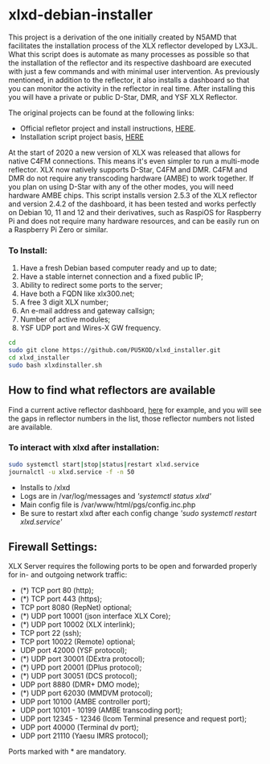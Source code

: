 # xlxd-debian-installer
This project is a derivation of the one initially created by N5AMD that facilitates the installation process of the XLX reflector developed by LX3JL. What this script does is automate as many processes as possible so that the installation of the reflector and its respective dashboard are executed with just a few commands and with minimal user intervention. As previously mentioned, in addition to the reflector, it also installs a dashboard so that you can monitor the activity in the reflector in real time.
After installing this you will have a private or public D-Star, DMR, and YSF XLX Reflector.

The original projects can be found at the following links:
- Official refletor project and install instructions, [HERE](https://github.com/LX3JL/xlxd).
- Installation script project basis, [HERE](https://github.com/n5amd/xlxd-debian-installer)

At the start of 2020 a new version of XLX was released that allows for native C4FM connections. This means it's even simpler to run a multi-mode reflector. XLX now natively supports D-Star, C4FM and DMR. C4FM and DMR do not require any transcoding hardware (AMBE) to work together. If you plan on using D-Star with any of the other modes, you will need hardware AMBE chips.
This script installs version 2.5.3 of the XLX reflector and version 2.4.2 of the dashboard, it has been tested and works perfectly on Debian 10, 11 and 12 and their derivatives, such as RaspiOS for Raspberry Pi and does not require many hardware resources, and can be easily run on a Raspberry Pi Zero or similar.

### To Install:
1. Have a fresh Debian based computer ready and up to date;
2. Have a stable internet connection and a fixed public IP;
3. Ability to redirect some ports to the server;
4. Have both a FQDN like xlx300.net;
5. A free 3 digit XLX number;
6. An e-mail address and gateway callsign;
7. Number of active modules;
8. YSF UDP port and Wires-X GW frequency.
   
```sh
cd
sudo git clone https://github.com/PU5KOD/xlxd_installer.git
cd xlxd_installer
sudo bash xlxdinstaller.sh
```
## How to find what reflectors are available
Find a current active reflector dashboard, [here](https://xlx300.net/index.php?show=modules) for example, and you will see the gaps in reflector numbers in the list, those reflector numbers not listed are available. 

### To interact with xlxd after installation:
```sh
sudo systemctl start|stop|status|restart xlxd.service
journalctl -u xlxd.service -f -n 50
```
 - Installs to /xlxd
 - Logs are in /var/log/messages and *'systemctl status xlxd'*
 - Main config file is /var/www/html/pgs/config.inc.php
 - Be sure to restart xlxd after each config change *'sudo systemctl restart xlxd.service'*

## Firewall Settings:

XLX Server requires the following ports to be open and forwarded properly for in- and outgoing network traffic:

* (*) TCP port 80 (http);
* (*) TCP port 443 (https);
* TCP port 8080 (RepNet) optional;
* (*) UDP port 10001 (json interface XLX Core);
* (*) UDP port 10002 (XLX interlink);
* TCP port 22 (ssh);
* TCP port 10022 (Remote) optional;
* UDP port 42000 (YSF protocol);
* (*) UDP port 30001 (DExtra protocol);
* (*) UPD port 20001 (DPlus protocol);
* (*) UDP port 30051 (DCS protocol);
* UDP port 8880 (DMR+ DMO mode);
* (*) UDP port 62030 (MMDVM protocol);
* UDP port 10100 (AMBE controller port);
* UDP port 10101 - 10199 (AMBE transcoding port);
* UDP port 12345 - 12346 (Icom Terminal presence and request port);
* UDP port 40000 (Terminal dv port);
* UDP port 21110 (Yaesu IMRS protocol);

Ports marked with * are mandatory.

